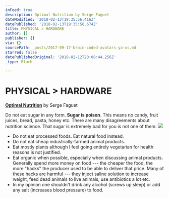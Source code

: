 ```yaml
---
inFeed: true
description: Optimal Nutrition by Serge Faguet
dateModified: '2018-02-13T19:35:56.416Z'
datePublished: '2018-02-13T19:35:56.674Z'
title: PHYSICAL > HARDWARE
author: []
publisher: {}
via: {}
sourcePath: _posts/2017-09-17-brain-coded-avatars-ya-us.md
starred: false
datePublishedOriginal: '2018-02-12T20:08:44.256Z'
_type: Blurb

---
```

# **PHYSICAL \> HARDWARE**

**[Optimal Nutrition][0]** by Serge Faguet

Do not eat sugar in any form. **Sugar is poison**. This means no candy, fruit juices, bread, pasta, honey etc. There are many disagreements about nutrition science. That sugar is extremely bad for you is not one of them.
![](https://the-grid-user-content.s3-us-west-2.amazonaws.com/adc43750-6c3b-49ee-bc23-5a9ccce9202e.jpg)

* Do not eat processed foods. Eat natural food instead.
* Do not eat cheap industrially-farmed animal products.
* Eat mostly plants although I feel going entirely vegetarian for health reasons is not justified.
* Eat organic when possible, especially when discussing animal products. Generally spend more money on food --- the cheaper the food, the more "hacks" the producer used to be able to deliver that price. Many of these hacks are harmful --- they inject saline solution to increase weight, feed dead animals to live animals, use antibiotics a lot etc.
* In my opinion one shouldn't drink any alcohol (screws up sleep) or add any salt (increases blood pressure) to food.

[0]: https://hackernoon.com/im-32-and-spent-200k-on-biohacking-became-calmer-thinner-extroverted-healthier-happier-2a2e846ae113